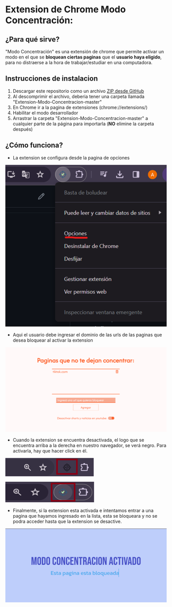 # Extension de Chrome Modo Concentración:

## ¿Para qué sirve?

"Modo Concentración" es una extensión de chrome que permite activar un modo en el que se **bloquean ciertas paginas** que el **usuario haya eligido**, para no distraerse a la hora de trabajar/estudiar en una computadora.

## Instrucciones de instalacion

1. Descargar este repositorio como un archivo [ZIP desde GitHub](https://github.com/agosnd/Extension-Modo-Concentracion/archive/master.zip)
2. Al descomprimir el archivo, deberia tener una carpeta llamada "Extension-Modo-Concentracion-master"
3. En Chrome ir a la pagina de extensiones (chrome://extensions/)
4. Habilitar el modo desarrollador
5. Arrastrar la carpeta "Extension-Modo-Concentracion-master" a cualquier parte de la página para importarla (**NO** elimine la carpeta después)

## ¿Cómo funciona?

- La extension se configura desde la pagina de opciones

![página de opciones](img/readme/image-1.png)

- Aqui el usuario debe ingresar el dominio de las urls de las paginas que desea bloquear al activar la extension

![bloquear URL](img/readme/image-2.png)

- Cuando la extension se encuentra desactivada, el logo que se encuentra arriba a la derecha en nuestro navegador, se verá negro. Para activarla, hay que hacer click en él.

![extension desactivada](img/readme/image-3.png)

![extension activada](img/readme/image-4.png)

- Finalmente, si la extension esta activada e intentamos entrar a una pagina que hayamos ingresado en la lista, esta se bloqueara y no se podra acceder hasta que la extension se desactive.

![pagina bloqueada](img/readme/image-5.png)
